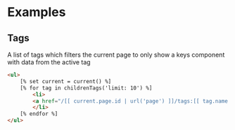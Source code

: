 # Examples 

## Tags

A list of tags which filters the current page to only show a keys component with data from the active tag

```html
<ul>
    [% set current = current() %]
    [% for tag in childrenTags('limit: 10') %]
        <li>
        <a href="/[[ current.page.id | url('page') ]]/tags:[[ tag.name ]]">[[ tag.name ]]</a>
        </li>
    [% endfor %]
</ul>
```
